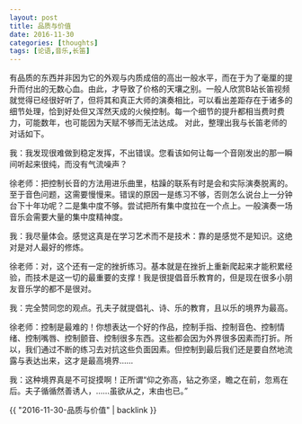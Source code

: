 ```yaml
---
layout: post
title: 品质与价值
date: 2016-11-30
categories: [thoughts]
tags: [论语,音乐,长笛]
---
```


有品质的东西并非因为它的外观与内质成倍的高出一般水平，而在于为了毫厘的提升而付出的无数心血。由此，才导致了价格的天壤之别。一般人欣赏B站长笛视频就觉得已经很好听了，但将其和真正大师的演奏相比，可以看出差距存在于诸多的细节处理，恰到好处但又浑然天成的火候控制。每一个细节的提升都相当费时费力，可能数年，也可能因为天赋不够而无法达成。 对此，整理出我与长笛老师的对话如下。

我：我发现很难做到稳定发挥，不出错误。您看该如何让每一个音刚发出的那一瞬间听起来很纯，而没有气流噪声？

徐老师：把控制长音的方法用进乐曲里，枯躁的联系有时是会和实际演奏脱离的。至于音色问题，这需要慢慢来。错误的原因一是练习不够，否则怎么说台上一分钟台下十年功呢？二是集中度不够。尝试把所有集中度拉在一个点上。一般演奏一场音乐会需要大量的集中度精神度。

我：我尽量体会。感觉这真是在学习艺术而不是技术：靠的是感觉不是知识。这绝对是对人最好的修炼。

徐老师：对，这个还有一定的挫折练习。基本就是在挫折上重新爬起来才能积累经验，而技术是这一切的最重要的支撑！我是很提倡音乐教育的，但是现在很多小朋友音乐学的都不是很对。

我：完全赞同您的观点。孔夫子就提倡礼、诗、乐的教育，且以乐的境界为最高。

徐老师：控制是最难的！你想表达一个好的作品，控制手指、控制音色、控制情绪、控制嘴唇、控制颤音、控制很多东西。这些都会因为外界很多因素而打折。所以，我们通过不断的练习去对抗这些负面因素。但控制到最后我们还是要自然地流露与表达出来，这才是最高境界……

我：这种境界真是不可捉摸啊！正所谓“仰之弥高，钻之弥坚，瞻之在前，忽焉在后。夫子循循然善诱人，……虽欲从之，末由也已。”

{{ "2016-11-30-品质与价值" | backlink }}
